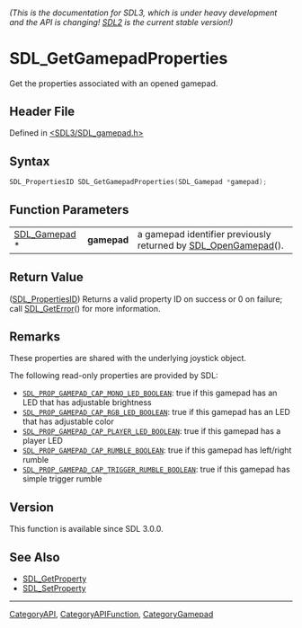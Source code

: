 ###### (This is the documentation for SDL3, which is under heavy development and the API is changing! [SDL2](https://wiki.libsdl.org/SDL2/) is the current stable version!)
# SDL_GetGamepadProperties

Get the properties associated with an opened gamepad.

## Header File

Defined in [<SDL3/SDL_gamepad.h>](https://github.com/libsdl-org/SDL/blob/main/include/SDL3/SDL_gamepad.h)

## Syntax

```c
SDL_PropertiesID SDL_GetGamepadProperties(SDL_Gamepad *gamepad);
```

## Function Parameters

|                              |             |                                                                                   |
| ---------------------------- | ----------- | --------------------------------------------------------------------------------- |
| [SDL_Gamepad](SDL_Gamepad) * | **gamepad** | a gamepad identifier previously returned by [SDL_OpenGamepad](SDL_OpenGamepad)(). |

## Return Value

([SDL_PropertiesID](SDL_PropertiesID)) Returns a valid property ID on
success or 0 on failure; call [SDL_GetError](SDL_GetError)() for more
information.

## Remarks

These properties are shared with the underlying joystick object.

The following read-only properties are provided by SDL:

- [`SDL_PROP_GAMEPAD_CAP_MONO_LED_BOOLEAN`](SDL_PROP_GAMEPAD_CAP_MONO_LED_BOOLEAN):
  true if this gamepad has an LED that has adjustable brightness
- [`SDL_PROP_GAMEPAD_CAP_RGB_LED_BOOLEAN`](SDL_PROP_GAMEPAD_CAP_RGB_LED_BOOLEAN):
  true if this gamepad has an LED that has adjustable color
- [`SDL_PROP_GAMEPAD_CAP_PLAYER_LED_BOOLEAN`](SDL_PROP_GAMEPAD_CAP_PLAYER_LED_BOOLEAN):
  true if this gamepad has a player LED
- [`SDL_PROP_GAMEPAD_CAP_RUMBLE_BOOLEAN`](SDL_PROP_GAMEPAD_CAP_RUMBLE_BOOLEAN):
  true if this gamepad has left/right rumble
- [`SDL_PROP_GAMEPAD_CAP_TRIGGER_RUMBLE_BOOLEAN`](SDL_PROP_GAMEPAD_CAP_TRIGGER_RUMBLE_BOOLEAN):
  true if this gamepad has simple trigger rumble

## Version

This function is available since SDL 3.0.0.

## See Also

- [SDL_GetProperty](SDL_GetProperty)
- [SDL_SetProperty](SDL_SetProperty)

----
[CategoryAPI](CategoryAPI), [CategoryAPIFunction](CategoryAPIFunction), [CategoryGamepad](CategoryGamepad)

